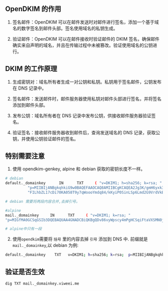 ## OpenDKIM 的作用

1. 签名邮件：OpenDKIM 可以在邮件发送时对邮件进行签名，添加一个基于域名的数字签名到邮件头部。签名使用域名的私钥生成。

2. 验证邮件：OpenDKIM 可以在邮件接收时验证邮件的 DKIM 签名，确保邮件确实来自声明的域名，并且在传输过程中未被篡改。验证使用域名的公钥进行。

## DKIM 的工作原理

1. 生成密钥对：域名所有者生成一对公钥和私钥。私钥用于签名邮件，公钥发布在 DNS 记录中。

2. 签名邮件：发送邮件时，邮件服务器使用私钥对邮件头部进行签名，并将签名添加到邮件头部。

3. 发布公钥：域名所有者在 DNS 记录中发布公钥，供接收邮件服务器验证签名。

4. 验证签名：接收邮件服务器收到邮件后，查询发送域名的 DNS 记录，获取公钥，并使用公钥验证邮件的签名。

## 特别需要注意

1. 使用 opendkim-genkey, alpine 和 debian 获取的密钥长度不一样。

```sh
# debian
default._domainkey      IN      TXT     ( "v=DKIM1; h=sha256; k=rsa; "
          "p=MIIBIjANBgkqhkiG9w0BAQEFAAOCAQ8AMIIBCgKCAQEA2Jg3K/gmH6yxk3FmA4rqK3jAZGtGOYsVgQM4GYrzilbLv43MsPng79J/xjxa8J0gHsa+XiYPjfyD2wj5l5lDgtVjCUAx0Oz+B16DUS36cW9w8E65whWRN9ZcYx9UgtvDkVsABbSXZ8DksVfTK2/1L9eR0+DX5JsFwm/VLjl2nl/ClH3NATVkuxs4xAcbojuBkmIKt9Mv4U+m2Q"
          "FILhbZL17cDi70KA058T9y7qWoooYmdq84/kKyiP0SinLSp6Lmd2G9VrdVkBQjBRnLD4JZuorl07LGbaYdd00wzdWWTffN9p7vMHpMV3g1p3pwKtva7KAKfLVgYIoJpIrLhwGsWwIDAQAB" )  ; ----- DKIM key default for viweei.me

# debian 需要将两段内容合并,去掉引号。
```

```sh
#alpine
mail._domainkey     IN      TXT     ( "v=DKIM1; k=rsa; "
"p=MIGfMA0GCSqGSIb3DQEBAQUAA4GNADCBiQKBgQDv86vyWpscy4mPgHCSqiFtaVXSMN0jHSPHNsK0q3uoU5e4Ao70YOlXTskyxOmi36fKuQq9Z6TJuN1iWX9aw5TVv7kyHmFPjYpSpAWVMmb9yWhX3FhqhjQVs6Z3B8f7FFUW8UDZjOwbr9MmAxysp0JgjxIYA20JxNzhajhW0DBIrwIDAQAB" )  ; ----- DKIM key mail for example.com

# alpine中只有一段
```

2. 使用`opendkim`需要将 `括号` 里的内容去掉 `引号` 添加到 DNS 中. 前缀就是 `mail._domainkey`,以 debian 为例:

```sh
default._domainkey    TXT   v=DKIM1; h=sha256; k=rsa;  p=MIIBIjANBgkqhkiG9w0BAQEFAAOCAQ8AMIIBCgKCAQEA2Jg3K/gmH6yxk3FmA4rqK3jAZGtGOYsVgQM4GYrzilbLv43MsPng79J/xjxa8J0gHsa+XiYPjfyD2wj5l5lDgtVjCUAx0Oz+B16DUS36cW9w8E65whWRN9ZcYx9UgtvDkVsABbSXZ8DksVfTK2/1L9eR0+DX5JsFwm/VLjl2nl/ClH3NATVkuxs4xAcbojuBkmIKt9Mv4U+m2QFILhbZL17cDi70KA058T9y7qWoooYmdq84/kKyiP0SinLSp6Lmd2G9VrdVkBQjBRnLD4JZuorl07LGbaYdd00wzdWWTffN9p7vMHpMV3g1p3pwKtva7KAKfLVgYIoJpIrLhwGsWwIDAQAB
```

## 验证是否生效

```sh
dig TXT mail._domainkey.viweei.me
```
